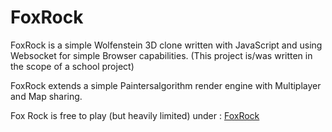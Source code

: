 # FoxRock

FoxRock is a simple Wolfenstein 3D clone written with JavaScript and using Websocket for simple Browser capabilities.
(This project is/was written in the scope of a school project)

FoxRock extends a simple Paintersalgorithm render engine with Multiplayer and Map sharing.

Fox Rock is free to play (but heavily limited) under : [FoxRock](https://localhost-njg5.onrender.com)
